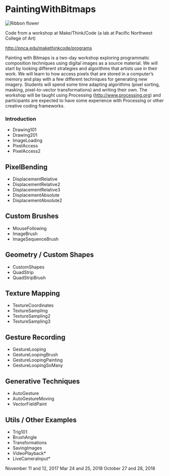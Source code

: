 # PaintingWithBitmaps

![Ribbon flower](https://c1.staticflickr.com/3/2528/4183226474_e55bc7100a.jpg)

Code from a workshop at Make/Think/Code (a lab at Pacific Northwest College of Art)

http://pnca.edu/makethinkcode/programs

Painting with Bitmaps is a two-day workshop exploring programmatic composition techniques using digital images as a source material. We will start by looking different strategies and algorithms that artists use in their work. We will learn to how access pixels that are stored in a computer’s memory and play with a few different techniques for generating new imagery. Students will spend some time adapting algorithms (pixel sorting, masking, pixel-to-vector transformations) and writing their own. The workshop will be taught using Processing (http://www.processing.org) and participants are expected to have some experience with Processing or other creative coding frameworks.

### Introduction
* Drawing101
* Drawing201
* ImageLoading
* PixelAccess
* PixelAccess2

## PixelBending
* DisplacementRelative
* DisplacementRelative2
* DisplacementRelative3
* DisplacementAbsolute
* DisplacementAbsolute2

## Custom Brushes
* MouseFollowing
* ImageBrush
* ImageSequenceBrush

## Geometry / Custom Shapes
* CustomShapes
* QuadStrip
* QuadStripBrush

## Texture Mapping
* TextureCoordinates
* TextureSampling
* TextureSampling2
* TextureSampling3

## Gesture Recording
* GestureLooping
* GestureLoopingBrush
* GestureLoopingPainting
* GestureLoopingSoMany

## Generative Techniques
* AutoGesture
* AutoGestureMoving
* VectorFieldPaint

## Utils / Other Examples
* Trig101
* BrushAngle
* Transformations
* SavingImages
* VideoPlayback*
* LiveCameraInput*

November 11 and 12, 2017
Mar 24 and 25, 2018
October 27 and 28, 2018

